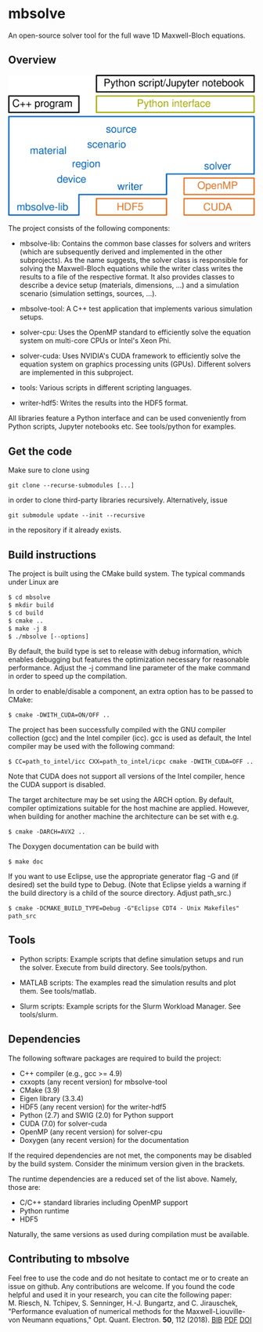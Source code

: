 # mbsolve

An open-source solver tool for the full wave 1D Maxwell-Bloch equations.

## Overview

![mbsolve overview](doc/mbsolve_overview.png)

The project consists of the following components:

 - mbsolve-lib: Contains the common base classes for solvers and writers
   (which are subsequently derived and implemented in the other subprojects).
   As the name suggests, the solver class is responsible for solving the
   Maxwell-Bloch equations while the writer class writes the results to a
   file of the respective format. It also provides classes to describe a
   device setup (materials, dimensions, ...) and a simulation scenario
   (simulation settings, sources, ...).

 - mbsolve-tool: A C++ test application that implements various simulation
   setups.

 - solver-cpu: Uses the OpenMP standard to efficiently solve the equation
   system on multi-core CPUs or Intel's Xeon Phi.

 - solver-cuda: Uses NVIDIA's CUDA framework to efficiently solve the equation
   system on graphics processing units (GPUs). Different solvers are
   implemented in this subproject.

 - tools: Various scripts in different scripting languages.

 - writer-hdf5: Writes the results into the HDF5 format.

All libraries feature a Python interface and can be used conveniently from
Python scripts, Jupyter notebooks etc. See tools/python for examples.

## Get the code

Make sure to clone using

    git clone --recurse-submodules [...]

in order to clone third-party libraries recursively. Alternatively, issue

    git submodule update --init --recursive

in the repository if it already exists.

## Build instructions

The project is built using the CMake build system. The typical commands under
Linux are

    $ cd mbsolve
    $ mkdir build
    $ cd build
    $ cmake ..
    $ make -j 8
    $ ./mbsolve [--options]

By default, the build type is set to release with debug information, which
enables debugging but features the optimization necessary for reasonable
performance. Adjust the -j command line parameter of the make command in
order to speed up the compilation.

In order to enable/disable a component, an extra option has to be passed to
CMake:

    $ cmake -DWITH_CUDA=ON/OFF ..

The project has been successfully compiled with the GNU compiler collection
(gcc) and the Intel compiler (icc). gcc is used as default, the Intel compiler
may be used with the following command:

    $ CC=path_to_intel/icc CXX=path_to_intel/icpc cmake -DWITH_CUDA=OFF ..

Note that CUDA does not support all versions of the Intel compiler, hence the
CUDA support is disabled.

The target architecture may be set using the ARCH option. By default, compiler
optimizations suitable for the host machine are applied. However, when
building for another machine the architecture can be set with e.g.

    $ cmake -DARCH=AVX2 ..

The Doxygen documentation can be build with

    $ make doc

If you want to use Eclipse, use the appropriate generator flag -G and (if
desired) set the build type to Debug. (Note that Eclipse yields a warning if
the build directory is a child of the source directory. Adjust path_src.)

    $ cmake -DCMAKE_BUILD_TYPE=Debug -G"Eclipse CDT4 - Unix Makefiles" path_src

## Tools

 - Python scripts: Example scripts that define simulation setups and run the
   solver. Execute from build directory. See tools/python.

 - MATLAB scripts: The examples read the simulation results and plot them.
   See tools/matlab.

 - Slurm scripts: Example scripts for the Slurm Workload Manager.
   See tools/slurm.

## Dependencies

The following software packages are required to build the project:

 - C++ compiler (e.g., gcc >= 4.9)
 - cxxopts (any recent version) for mbsolve-tool
 - CMake (3.9)
 - Eigen library (3.3.4)
 - HDF5 (any recent version) for the writer-hdf5
 - Python (2.7) and SWIG (2.0) for Python support
 - CUDA (7.0) for solver-cuda
 - OpenMP (any recent version) for solver-cpu
 - Doxygen (any recent version) for the documentation

If the required dependencies are not met, the components may be disabled by
the build system. Consider the minimum version given in the brackets.

The runtime dependencies are a reduced set of the list above. Namely, those
are:

 - C/C++ standard libraries including OpenMP support
 - Python runtime
 - HDF5

Naturally, the same versions as used during compilation must be available.

## Contributing to mbsolve

Feel free to use the code and do not hesitate to contact me or to create an
issue on github. Any contributions are welcome. If you found the code helpful
and used it in your research, you can cite the following paper:<br />
M. Riesch, N. Tchipev, S. Senninger, H.-J. Bungartz, and C. Jirauschek,
"Performance evaluation of numerical methods for the
Maxwell-Liouville-von Neumann equations," Opt. Quant. Electron. <b>50</b>,
112 (2018).
[BIB](https://www.riesch.at/michael/publications/riesch2018oqel.bib)
[PDF](https://www.riesch.at/michael/publications/riesch2018oqel.pdf)
[DOI](http://dx.doi.org/10.1007/s11082-018-1377-4)
